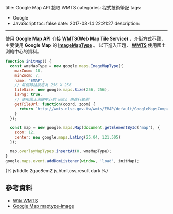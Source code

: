 title: Google Map API 接取 WMTS
categories: 程式技術筆記
tags:
  - Google
  - JavaScript
toc: false
date: 2017-08-14 22:21:27
description:
---

使用 **Google Map API** 介接 **[WMTS][4](Web Map Tile Service)** ，介街方式不難，主要使用 **Google Map** 的 **[ImageMapType][3]** 。<!-- more -->
以下進入正題， **[WMTS][4]** 使用國土測繪中心的資料。

``` javascript
function initMap() {
  const wmsMapType = new google.maps.ImageMapType({
    maxZoom: 18,
    minZoom: 7,
    name: "EMAP",
    // 每個磚格設定為 256 X 256
    tileSize: new google.maps.Size(256, 256),
    isPng: true,
    // 使用國土測繪中心的 wmts 來進行範例
    getTileUrl: function(coord, zoom) {
      return `http://wmts.nlsc.gov.tw/wmts/EMAP/default/GoogleMapsCompatible/${zoom}/${coord.y}/${coord.x}.png`;
    }
  });

  const map = new google.maps.Map(document.getElementById('map'), {
    zoom: 12,
    center: new google.maps.LatLng(25.04, 121.505)
  });

  map.overlayMapTypes.insertAt(0, wmsMapType);
}
google.maps.event.addDomListener(window, 'load', initMap);
```

{% jsfiddle 2gae8em2 js,html,css,result dark %}


## 參考資料
- [Wiki WMTS][1]
- [Google Map maptype-image][3]

[1]: http://blog.csdn.net/supermapsupport/article/details/50423782
[2]: https://developers.google.com/maps/documentation/javascript/examples/maptype-base
[3]: https://developers.google.com/maps/documentation/javascript/examples/maptype-image
[4]: https://en.wikipedia.org/wiki/Web_Map_Tile_Service